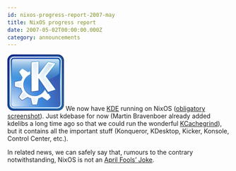 ```yaml
---
id: nixos-progress-report-2007-may
title: NixOS progress report 
date: 2007-05-02T00:00:00.000Z
category: announcements
---
```

 [![KDE logo](/images/klogo-official-crystal-128x128.png)](https://www.kde.org) We now have [KDE](https://www.kde.org/) running on NixOS ([obligatory screenshot](/images/screenshots/nixos-kde.png)). Just kdebase for now (Martin Bravenboer already added kdelibs a long time ago so that we could run the wonderful [KCachegrind](http://kcachegrind.sourceforge.net/cgi-bin/show.cgi)), but it contains all the important stuff (Konqueror, KDesktop, Kicker, Konsole, Control Center, etc.).

In related news, we can safely say that, rumours to the contrary notwithstanding, NixOS is not an [April Fools’ Joke](http://www.osnews.com/comment.php?news_id=17601).

